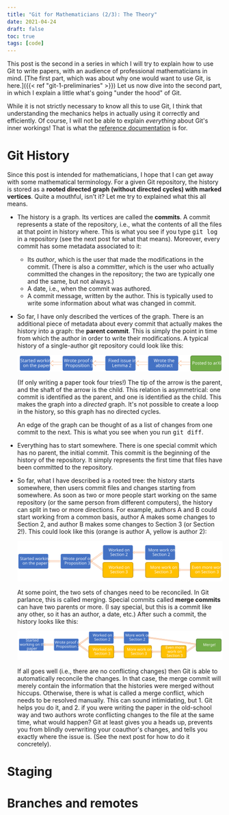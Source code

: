 ```yaml
---
title: "Git for Mathematicians (2/3): The Theory"
date: 2021-04-24
draft: false
toc: true
tags: [code]
---
```


This post is the second in a series in which I will try to explain how to use Git to write papers, with an audience of professional mathematicians in mind.
[The first part, which was about why one would want to use Git, is here.]({{< ref "git-1-preliminaries" >}})
Let us now dive into the second part, in which I explain a little what's going "under the hood" of Git.

While it is not strictly necessary to know all this to use Git, I think that understanding the mechanics helps in actually using it correctly and efficiently.
Of course, I will not be able to explain _everything_ about Git's inner workings!
That is what the [reference documentation](https://git-scm.com/docs) is for.

<!-- more -->

# Git History

Since this post is intended for mathematicians, I hope that I can get away with some mathematical terminology.
For a given Git repository, the history is stored as a **rooted directed graph (without directed cycles) with marked vertices**.
Quite a mouthful, isn't it?
Let me try to explained what this all means.

- The history is a graph.
  Its vertices are called the **commits**.
  A commit represents a state of the repository, i.e., what the contents of all the files at that point in history where.
  This is what you see if you type <kbd>git log</kbd> in a repository (see the next post for what that means).
  Moreover, every commit has some metadata associated to it:
  - Its _author_, which is the user that made the modifications in the commit.
    (There is also a _committer_, which is the user who actually committed the changes in the repository; the two are typically one and the same, but not always.)
  - A date, i.e., when the commit was authored.
  - A commit message, written by the author.
    This is typically used to write some information about what was changed in commit.
- So far, I have only described the vertices of the graph.
  There is an additional piece of metadata about every commit that actually makes the history into a graph: the **parent commit**.
  This is simply the point in time from which the author in order to write their modifications.
  A typical history of a single-author git repository could look like this:

  <img class="img-fluid" alt="An example of a linear history tree." src="history-linear.svg"/>

  (If only writing a paper took four tries!)
  The tip of the arrow is the parent, and the shaft of the arrow is the child.
  This relation is asymmetrical: one commit is identified as the parent, and one is identified as the child.
  This makes the graph into a _directed_ graph.
  It's not possible to create a loop in the history, so this graph has no directed cycles.

  An edge of the graph can be thought of as a list of changes from one commit to the next.
  This is what you see when you run <kbd>git diff</kbd>.

- Everything has to start somewhere.
  There is one special commit which has no parent, the initial commit.
  This commit is the beginning of the history of the repository.
  It simply represents the first time that files have been committed to the repository.
- So far, what I have described is a rooted tree: the history starts somewhere, then users commit files and changes starting from somewhere.
  As soon as two or more people start working on the same repository (or the same person from different computers), the history can split in two or more directions.
  For example, authors A and B could start working from a common basis, author A makes some changes to Section 2, and author B makes some changes to Section 3 (or Section 2!).
  This could look like this (orange is author A, yellow is author 2):

  <img class="img-fluid" alt="An example of a split history tree." src="history-fork.svg"/>

  At some point, the two sets of changes need to be reconciled.
  In Git parlance, this is called merging.
  Special commits called **merge commits** can have two parents or more.
  (I say special, but this is a commit like any other, so it has an author, a date, etc.)
  After such a commit, the history looks like this:

  <img class="img-fluid" alt="An example of a merge commit." src="history-merge.svg"/>

  If all goes well (i.e., there are no conflicting changes) then Git is able to automatically reconcile the changes.
  In that case, the merge commit will merely contain the information that the histories were merged without hiccups.
  Otherwise, there is what is called a merge conflict, which needs to be resolved manually.
  This can sound intimidating, but 1. Git helps you do it, and 2. if you were writing the paper in the old-school way and two authors wrote conflicting changes to the file at the same time, what would happen?
  Git at least gives you a heads up, prevents you from blindly overwriting your coauthor's changes, and tells you exactly where the issue is.
  (See the next post for how to do it concretely).

# Staging

# Branches and remotes
